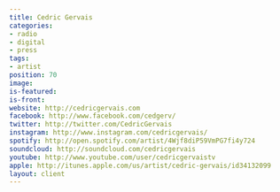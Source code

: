 ```yaml
---
title: Cedric Gervais
categories:
- radio
- digital
- press
tags:
- artist
position: 70
image: 
is-featured: 
is-front: 
website: http://cedricgervais.com
facebook: http://www.facebook.com/cedgerv/
twitter: http://twitter.com/CedricGervais
instagram: http://www.instagram.com/cedricgervais/
spotify: http://open.spotify.com/artist/4Wjf8diP59VmPG7fi4y724
soundcloud: http://soundcloud.com/cedricgervais
youtube: http://www.youtube.com/user/cedricgervaistv
apple: http://itunes.apple.com/us/artist/cedric-gervais/id34132099
layout: client
---
```


